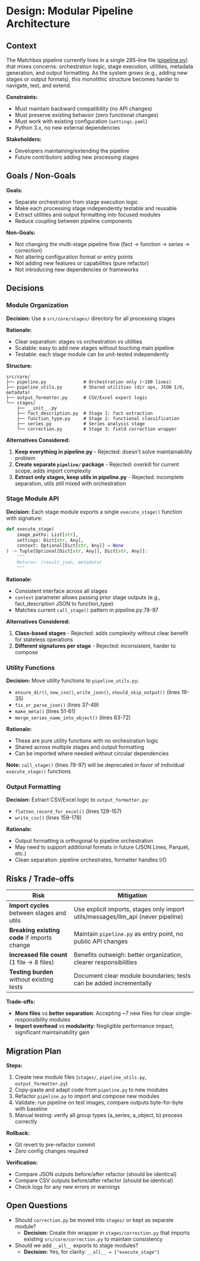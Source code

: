 # Design: Modular Pipeline Architecture

## Context
The Matchbox pipeline currently lives in a single 285-line file ([pipeline.py](src/core/pipeline.py:1)) that mixes concerns: orchestration logic, stage execution, utilities, metadata generation, and output formatting. As the system grows (e.g., adding new stages or output formats), this monolithic structure becomes harder to navigate, test, and extend.

**Constraints:**
- Must maintain backward compatibility (no API changes)
- Must preserve existing behavior (zero functional changes)
- Must work with existing configuration (`settings.yaml`)
- Python 3.x, no new external dependencies

**Stakeholders:**
- Developers maintaining/extending the pipeline
- Future contributors adding new processing stages

## Goals / Non-Goals

**Goals:**
- Separate orchestration from stage execution logic
- Make each processing stage independently testable and reusable
- Extract utilities and output formatting into focused modules
- Reduce coupling between pipeline components

**Non-Goals:**
- Not changing the multi-stage pipeline flow (fact → function → series → correction)
- Not altering configuration format or entry points
- Not adding new features or capabilities (pure refactor)
- Not introducing new dependencies or frameworks

## Decisions

### Module Organization

**Decision:** Use a `src/core/stages/` directory for all processing stages

**Rationale:**
- Clear separation: stages vs orchestration vs utilities
- Scalable: easy to add new stages without touching main pipeline
- Testable: each stage module can be unit-tested independently

**Structure:**
```
src/core/
├── pipeline.py              # Orchestration only (~100 lines)
├── pipeline_utils.py        # Shared utilities (dir ops, JSON I/O, metadata)
├── output_formatter.py      # CSV/Excel export logic
└── stages/
    ├── __init__.py
    ├── fact_description.py  # Stage 1: fact extraction
    ├── function_type.py     # Stage 2: functional classification
    ├── series.py            # Series analysis stage
    └── correction.py        # Stage 3: field correction wrapper
```

**Alternatives Considered:**
1. **Keep everything in pipeline.py** - Rejected: doesn't solve maintainability problem
2. **Create separate `pipeline/` package** - Rejected: overkill for current scope, adds import complexity
3. **Extract only stages, keep utils in pipeline.py** - Rejected: incomplete separation, utils still mixed with orchestration

### Stage Module API

**Decision:** Each stage module exports a single `execute_stage()` function with signature:
```python
def execute_stage(
    image_paths: List[str],
    settings: Dict[str, Any],
    context: Optional[Dict[str, Any]] = None
) -> Tuple[Optional[Dict[str, Any]], Dict[str, Any]]:
    """
    Returns: (result_json, metadata)
    """
```

**Rationale:**
- Consistent interface across all stages
- `context` parameter allows passing prior stage outputs (e.g., fact_description JSON to function_type)
- Matches current `call_stage()` pattern in pipeline.py:78-97

**Alternatives Considered:**
1. **Class-based stages** - Rejected: adds complexity without clear benefit for stateless operations
2. **Different signatures per stage** - Rejected: inconsistent, harder to compose

### Utility Functions

**Decision:** Move utility functions to `pipeline_utils.py`:
- `ensure_dir()`, `now_iso()`, `write_json()`, `should_skip_output()` (lines 19-35)
- `fix_or_parse_json()` (lines 37-49)
- `make_meta()` (lines 51-61)
- `merge_series_name_into_object()` (lines 63-72)

**Rationale:**
- These are pure utility functions with no orchestration logic
- Shared across multiple stages and output formatting
- Can be imported where needed without circular dependencies

**Note:** `call_stage()` (lines 78-97) will be deprecated in favor of individual `execute_stage()` functions

### Output Formatting

**Decision:** Extract CSV/Excel logic to `output_formatter.py`:
- `flatten_record_for_excel()` (lines 129-157)
- `write_csv()` (lines 159-178)

**Rationale:**
- Output formatting is orthogonal to pipeline orchestration
- May need to support additional formats in future (JSON Lines, Parquet, etc.)
- Clean separation: pipeline orchestrates, formatter handles I/O

## Risks / Trade-offs

| Risk | Mitigation |
|------|-----------|
| **Import cycles** between stages and utils | Use explicit imports, stages only import utils/messages/llm_api (never pipeline) |
| **Breaking existing code** if imports change | Maintain `pipeline.py` as entry point, no public API changes |
| **Increased file count** (1 file → 8 files) | Benefits outweigh: better organization, clearer responsibilities |
| **Testing burden** without existing tests | Document clear module boundaries; tests can be added incrementally |

**Trade-offs:**
- **More files** vs **better separation**: Accepting ~7 new files for clear single-responsibility modules
- **Import overhead** vs **modularity**: Negligible performance impact, significant maintainability gain

## Migration Plan

**Steps:**
1. Create new module files (`stages/`, `pipeline_utils.py`, `output_formatter.py`)
2. Copy-paste and adapt code from `pipeline.py` to new modules
3. Refactor `pipeline.py` to import and compose new modules
4. Validate: run pipeline on test images, compare outputs byte-for-byte with baseline
5. Manual testing: verify all group types (a_series, a_object, b) process correctly

**Rollback:**
- Git revert to pre-refactor commit
- Zero config changes required

**Verification:**
- Compare JSON outputs before/after refactor (should be identical)
- Compare CSV outputs before/after refactor (should be identical)
- Check logs for any new errors or warnings

## Open Questions
- Should `correction.py` be moved into `stages/` or kept as separate module?
  - **Decision:** Create thin wrapper in `stages/correction.py` that imports existing `src/core/correction.py` to maintain consistency
- Should we add `__all__` exports to stage modules?
  - **Decision:** Yes, for clarity: `__all__ = ["execute_stage"]`

